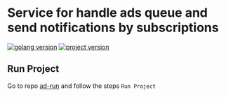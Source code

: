 # Service for handle ads queue and send notifications by subscriptions

[![golang version](https://img.shields.io/github/go-mod/go-version/sku4/ad-notifier?logo=go&style=flat-square)](#)
[![project version](https://img.shields.io/github/v/tag/sku4/ad-notifier?color=97ca00&style=flat-square)](#)

## Run Project
Go to repo [ad-run](https://github.com/sku4/ad-run) and follow the steps ```Run Project```
